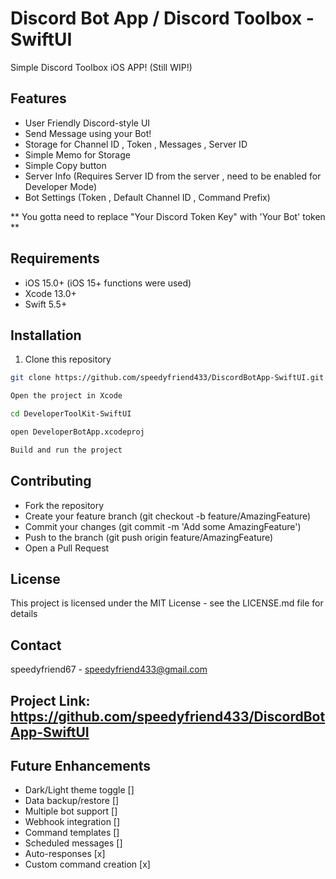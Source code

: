 # Discord Bot App / Discord Toolbox - SwiftUI

Simple Discord Toolbox iOS APP! (Still WIP!)

## Features

- User Friendly Discord-style UI
- Send Message using your Bot!
- Storage for Channel ID , Token , Messages , Server ID
- Simple Memo for Storage
- Simple Copy button
- Server Info (Requires Server ID from the server , need to be enabled for Developer Mode)
- Bot Settings (Token , Default Channel ID , Command Prefix)

** You gotta need to replace "Your Discord Token Key" with 'Your Bot' token **

## Requirements

- iOS 15.0+ (iOS 15+ functions were used)
- Xcode 13.0+
- Swift 5.5+

## Installation

1. Clone this repository

```bash
git clone https://github.com/speedyfriend433/DiscordBotApp-SwiftUI.git

Open the project in Xcode

cd DeveloperToolKit-SwiftUI

open DeveloperBotApp.xcodeproj

Build and run the project
```

## Contributing

- Fork the repository
- Create your feature branch (git checkout -b feature/AmazingFeature)
- Commit your changes (git commit -m 'Add some AmazingFeature')
- Push to the branch (git push origin feature/AmazingFeature)
- Open a Pull Request

## License

This project is licensed under the MIT License - see the LICENSE.md file for details

## Contact

speedyfriend67 - speedyfriend433@gmail.com

## Project Link: https://github.com/speedyfriend433/DiscordBotApp-SwiftUI


## Future Enhancements
 
 - Dark/Light theme toggle []
 - Data backup/restore []
 - Multiple bot support []
 - Webhook integration []
 - Command templates []
 - Scheduled messages  []
 - Auto-responses [x]
 - Custom command creation [x]
